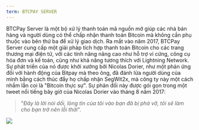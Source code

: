 ```yaml
---
term: BTCPAY SERVER
---
```


BTCPay Server là một bộ xử lý thanh toán mã nguồn mở giúp các nhà bán hàng và người dùng có thể chấp nhận thanh toán Bitcoin mà không cần phụ thuộc vào bên thứ ba để xử lý giao dịch. Ra mắt vào năm 2017, BTCPay Server cung cấp một giải pháp tích hợp thanh toán Bitcoin cho các trang thương mại điện tử, với các tính năng nâng cao như hỗ trợ ví cứng, công cụ hóa đơn và kế toán, cũng như khả năng tương thích với Lightning Network. Sự phát triển của nó được khởi xướng bởi Nicolas Dorier, như một phản ứng đối với hành động của Bitpay mà theo ông, đã đánh lừa người dùng của mình bằng cách thúc đẩy họ chấp nhận SegWit2x, mà công ty này một cách nhầm lẫn coi là "Bitcoin thực sự". Sự phản đối này được gói gọn trong một tweet nổi tiếng bây giờ của Nicolas Dorier vào tháng 8 năm 2017:

> "_Đây là lời nói dối, lòng tin của tôi vào bạn đã bị phá vỡ, tôi sẽ làm cho bạn trở nên lỗi thời_".

![](../../dictionnaire/assets/53.png)